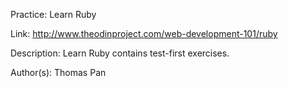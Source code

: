 Practice: Learn Ruby

Link: http://www.theodinproject.com/web-development-101/ruby

Description: Learn Ruby contains test-first exercises. 

Author(s): Thomas Pan